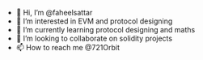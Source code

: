 - 👋 Hi, I’m @faheelsattar
- 👀 I’m interested in EVM and protocol designing
- 🌱 I’m currently learning protocol designing and maths
- 💞️ I’m looking to collaborate on solidity projects
- 📫 How to reach me @721Orbit

<!---
faheelsattar/faheelsattar is a ✨ special ✨ repository because its `README.md` (this file) appears on your GitHub profile.
You can click the Preview link to take a look at your changes.
--->
